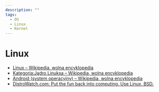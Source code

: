 ```yaml
---
description: ""
tags:
  - OS
  - Linux
  - Kernel
---
```


# Linux

- [Linux – Wikipedia, wolna encyklopedia](https://pl.wikipedia.org/wiki/Linux)
- [Kategoria:Jądro Linuksa – Wikipedia, wolna encyklopedia](https://pl.wikipedia.org/wiki/Kategoria:J%C4%85dro_Linuksa)
- [Android (system operacyjny) – Wikipedia, wolna encyklopedia](<https://pl.wikipedia.org/wiki/Android_(system_operacyjny)>)
- [DistroWatch.com: Put the fun back into computing. Use Linux, BSD.](https://distrowatch.com/)
